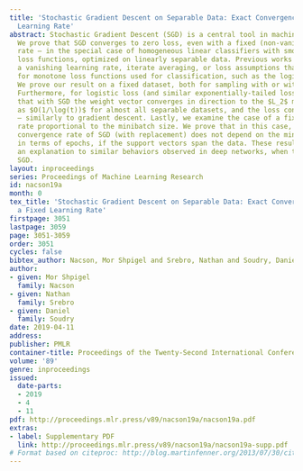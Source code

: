 ```yaml
---
title: 'Stochastic Gradient Descent on Separable Data: Exact Convergence with a Fixed
  Learning Rate'
abstract: Stochastic Gradient Descent (SGD) is a central tool in machine learning.
  We prove that SGD converges to zero loss, even with a fixed (non-vanishing) learning
  rate — in the special case of homogeneous linear classifiers with smooth monotone
  loss functions, optimized on linearly separable data. Previous works assumed either
  a vanishing learning rate, iterate averaging, or loss assumptions that do not hold
  for monotone loss functions used for classification, such as the logistic loss.
  We prove our result on a fixed dataset, both for sampling with or without replacement.
  Furthermore, for logistic loss (and similar exponentially-tailed losses), we prove
  that with SGD the weight vector converges in direction to the $L_2$ max margin vector
  as $O(1/\log(t))$ for almost all separable datasets, and the loss converges as $O(1/t)$
  — similarly to gradient descent. Lastly, we examine the case of a fixed learning
  rate proportional to the minibatch size. We prove that in this case, the asymptotic
  convergence rate of SGD (with replacement) does not depend on the minibatch size
  in terms of epochs, if the support vectors span the data. These results may suggest
  an explanation to similar behaviors observed in deep networks, when trained with
  SGD.
layout: inproceedings
series: Proceedings of Machine Learning Research
id: nacson19a
month: 0
tex_title: 'Stochastic Gradient Descent on Separable Data: Exact Convergence with
  a Fixed Learning Rate'
firstpage: 3051
lastpage: 3059
page: 3051-3059
order: 3051
cycles: false
bibtex_author: Nacson, Mor Shpigel and Srebro, Nathan and Soudry, Daniel
author:
- given: Mor Shpigel
  family: Nacson
- given: Nathan
  family: Srebro
- given: Daniel
  family: Soudry
date: 2019-04-11
address: 
publisher: PMLR
container-title: Proceedings of the Twenty-Second International Conference on Artificial Intelligence and Statistics
volume: '89'
genre: inproceedings
issued:
  date-parts:
  - 2019
  - 4
  - 11
pdf: http://proceedings.mlr.press/v89/nacson19a/nacson19a.pdf
extras:
- label: Supplementary PDF
  link: http://proceedings.mlr.press/v89/nacson19a/nacson19a-supp.pdf
# Format based on citeproc: http://blog.martinfenner.org/2013/07/30/citeproc-yaml-for-bibliographies/
---
```

